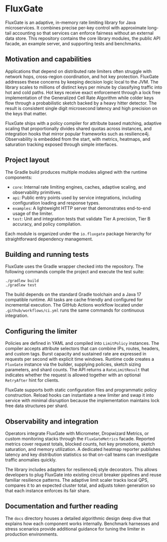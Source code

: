 # FluxGate

FluxGate is an adaptive, in-memory rate limiting library for Java microservices. It combines precise per-key control with approximate long-tail accounting so that services can enforce fairness without an external data store. This repository contains the core library modules, the public API facade, an example server, and supporting tests and benchmarks.

## Motivation and capabilities

Applications that depend on distributed rate limiters often struggle with network hops, cross-region coordination, and hot key protection. FluxGate addresses these concerns by keeping decision logic local to the JVM. The library scales to millions of distinct keys per minute by classifying traffic into hot and cold paths. Hot keys receive exact enforcement through a lock free implementation of the Generalized Cell Rate Algorithm while colder keys flow through a probabilistic sketch backed by a heavy hitter detector. The result is consistent single digit microsecond latency and high precision on the keys that matter.

FluxGate ships with a policy compiler for attribute based matching, adaptive scaling that proportionally divides shared quotas across instances, and integration hooks that mirror popular frameworks such as resilience4j. Observability is embedded from the start, with metrics, heatmaps, and saturation tracking exposed through simple interfaces.

## Project layout

The Gradle build produces multiple modules aligned with the runtime components:

- `core`: Internal rate limiting engines, caches, adaptive scaling, and observability primitives.
- `api`: Public entry points used by service integrations, including configuration loading and response types.
- `examples`: A lightweight HTTP server that demonstrates end-to-end usage of the limiter.
- `test`: Unit and integration tests that validate Tier A precision, Tier B accuracy, and policy compilation.

Each module is organized under the `io.fluxgate` package hierarchy for straightforward dependency management.

## Building and running tests

FluxGate uses the Gradle wrapper checked into the repository. The following commands compile the project and execute the test suite:

```
./gradlew build
./gradlew test
```

The build depends on the standard Gradle toolchain and a Java 17 compatible runtime. All tasks are cache friendly and configured for incremental execution. The GitHub Actions workflow located under `.github/workflows/ci.yml` runs the same commands for continuous integration.

## Configuring the limiter

Policies are defined in YAML and compiled into `LimitPolicy` instances. The compiler accepts attribute selectors that can combine IPs, routes, headers, and custom tags. Burst capacity and sustained rate are expressed in requests per second with explicit time windows. Runtime code creates a `FluxGate` instance via the builder, supplying policies, sketch sizing parameters, and shard counts. The API returns a `RateLimitResult` that indicates whether the request is allowed together with an optional `RetryAfter` hint for clients.

FluxGate supports both static configuration files and programmatic policy construction. Reload hooks can instantiate a new limiter and swap it into service with minimal disruption because the implementation maintains lock free data structures per shard.

## Observability and integration

Operators integrate FluxGate with Micrometer, Dropwizard Metrics, or custom monitoring stacks through the `FluxGateMetrics` facade. Reported metrics cover request totals, blocked counts, hot key promotions, sketch saturation, and memory utilization. A dedicated heatmap reporter publishes latency and key distribution statistics so that on-call teams can investigate traffic anomalies quickly.

The library includes adapters for resilience4j style decorators. This allows developers to plug FluxGate into existing circuit breaker pipelines and reuse familiar resilience patterns. The adaptive limit scaler tracks local QPS, compares it to an expected cluster total, and adjusts token generation so that each instance enforces its fair share.

## Documentation and further reading

The `docs` directory houses a detailed algorithmic design deep dive that explains how each component works internally. Benchmark harnesses and stress scenarios provide additional guidance for tuning the limiter in production environments.
